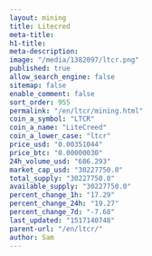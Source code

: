 ```yaml
---
layout: mining
title: Litecred
meta-title: 
h1-title: 
meta-description: 
image: "/media/1382097/ltcr.png"
published: true
allow_search_engine: false
sitemap: false
enable_comment: false
sort_order: 955
permalink: "/en/ltcr/mining.html"
coin_a_symbol: "LTCR"
coin_a_name: "LiteCreed"
coin_a_lower_case: "ltcr"
price_usd: "0.00351044"
price_btc: "0.00000030"
24h_volume_usd: "686.293"
market_cap_usd: "30227750.0"
total_supply: "30227750.0"
available_supply: "30227750.0"
percent_change_1h: "17.29"
percent_change_24h: "19.27"
percent_change_7d: "-7.68"
last_updated: "1517140748"
parent-url: "/en/ltcr/"
author: Sam
---
```


